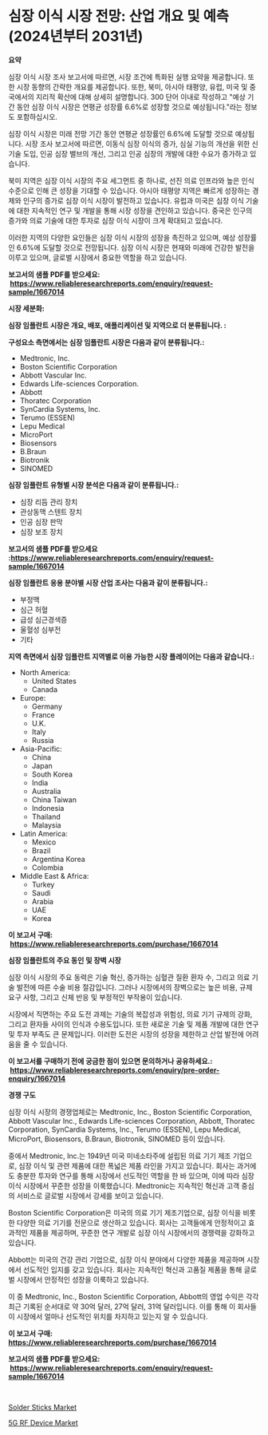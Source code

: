 <p><h1>심장 이식 시장 전망: 산업 개요 및 예측 (2024년부터 2031년)</h1></p><p><strong>요약</strong></p>
<p><p>심장 이식 시장 조사 보고서에 따르면, 시장 조건에 특화된 실행 요약을 제공합니다. 또한 시장 동향의 간략한 개요를 제공합니다. 또한, 북미, 아시아 태평양, 유럽, 미국 및 중국에서의 지리적 확산에 대해 상세히 설명합니다. 300 단어 이내로 작성하고 "예상 기간 동안 심장 이식 시장은 연평균 성장률 6.6%로 성장할 것으로 예상됩니다."라는 정보도 포함하십시오.</p><p>심장 이식 시장은 미래 전망 기간 동안 연평균 성장률인 6.6%에 도달할 것으로 예상됩니다. 시장 조사 보고서에 따르면, 이동식 심장 이식의 증가, 심실 기능의 개선을 위한 신기술 도입, 인공 심장 밸브의 개선, 그리고 인공 심장의 개발에 대한 수요가 증가하고 있습니다.</p><p>북미 지역은 심장 이식 시장의 주요 세그먼트 중 하나로, 선진 의료 인프라와 높은 인식 수준으로 인해 큰 성장을 기대할 수 있습니다. 아시아 태평양 지역은 빠르게 성장하는 경제와 인구의 증가로 심장 이식 시장이 발전하고 있습니다. 유럽과 미국은 심장 이식 기술에 대한 지속적인 연구 및 개발을 통해 시장 성장을 견인하고 있습니다. 중국은 인구의 증가와 의료 기술에 대한 투자로 심장 이식 시장이 크게 확대되고 있습니다.</p><p>이러한 지역의 다양한 요인들은 심장 이식 시장의 성장을 촉진하고 있으며, 예상 성장률인 6.6%에 도달할 것으로 전망됩니다. 심장 이식 시장은 현재와 미래에 건강한 발전을 이루고 있으며, 글로벌 시장에서 중요한 역할을 하고 있습니다.</p></p>
<p><strong>보고서의 샘플 PDF를 받으세요: &nbsp;<a href="https://www.reliableresearchreports.com/enquiry/request-sample/1667014">https://www.reliableresearchreports.com/enquiry/request-sample/1667014</a></strong></p>
<p><strong>시장 세분화:</strong></p>
<p><strong> 심장 임플란트 시장은 개요, 배포, 애플리케이션 및 지역으로 더 분류됩니다. :</strong></p>
<p><strong>구성요소 측면에서는 심장 임플란트 시장은 다음과 같이 분류됩니다.:</strong></p>
<p><ul><li>Medtronic, Inc.</li><li>Boston Scientific Corporation</li><li>Abbott Vascular Inc.</li><li>Edwards Life-sciences Corporation.</li><li>Abbott</li><li>Thoratec Corporation</li><li>SynCardia Systems, Inc.</li><li>Terumo (ESSEN)</li><li>Lepu Medical</li><li>MicroPort</li><li>Biosensors</li><li>B.Braun</li><li>Biotronik</li><li>SINOMED</li></ul></p>
<p><strong> 심장 임플란트 유형별 시장 분석은 다음과 같이 분류됩니다.:</strong></p>
<p><ul><li>심장 리듬 관리 장치</li><li>관상동맥 스텐트 장치</li><li>인공 심장 판막</li><li>심장 보조 장치</li></ul></p>
<p><strong>보고서의 샘플 PDF를 받으세요 :<a href="https://www.reliableresearchreports.com/enquiry/request-sample/1667014">https://www.reliableresearchreports.com/enquiry/request-sample/1667014</a></strong></p>
<p><strong> 심장 임플란트 응용 분야별 시장 산업 조사는 다음과 같이 분류됩니다.:</strong></p>
<p><ul><li>부정맥</li><li>심근 허혈</li><li>급성 심근경색증</li><li>울혈성 심부전</li><li>기타</li></ul></p>
<p><strong>지역 측면에서 심장 임플란트 지역별로 이용 가능한 시장 플레이어는 다음과 같습니다.:</strong></p>
<p><ul>
    <li>
        North America:
        <ul>
            <li>United States</li>
            <li>Canada</li>
        </ul>
    </li>
    <li>
        Europe:
        <ul>
            <li>Germany</li>
            <li>France</li>
            <li>U.K.</li>
            <li>Italy</li>
            <li>Russia</li>
        </ul>
    </li>
    <li>
        Asia-Pacific:
        <ul>
            <li>China</li>
            <li>Japan</li>
            <li>South Korea</li>
            <li>India</li>
            <li>Australia</li>
            <li>China Taiwan</li>
            <li>Indonesia</li>
            <li>Thailand</li>
            <li>Malaysia</li>
        </ul>
    </li>
    <li>
        Latin America:
        <ul>
            <li>Mexico</li>
            <li>Brazil</li>
            <li>Argentina Korea</li>
            <li>Colombia</li>
        </ul>
    </li>
    <li>
        Middle East & Africa:
        <ul>
            <li>Turkey</li>
            <li>Saudi</li>
            <li>Arabia</li>
            <li>UAE</li>
            <li>Korea</li>
        </ul>
    </li>
    </ul></p>
<p><strong>이 보고서 구매: &nbsp;<a href="https://www.reliableresearchreports.com/purchase/1667014">https://www.reliableresearchreports.com/purchase/1667014</a></strong></p>
<p><strong>심장 임플란트의 주요 동인 및 장벽 시장</strong></p>
<p><p>심장 이식 시장의 주요 동력은 기술 혁신, 증가하는 심혈관 질환 환자 수, 그리고 의료 기술 발전에 따른 수술 비용 절감입니다. 그러나 시장에서의 장벽으로는 높은 비용, 규제 요구 사항, 그리고 신체 반응 및 부정적인 부작용이 있습니다. </p><p>시장에서 직면하는 주요 도전 과제는 기술의 복잡성과 위험성, 의료 기기 규제의 강화, 그리고 환자들 사이의 인식과 수용도입니다. 또한 새로운 기술 및 제품 개발에 대한 연구 및 투자 부족도 큰 문제입니다. 이러한 도전은 시장의 성장을 제한하고 산업 발전에 어려움을 줄 수 있습니다.</p></p>
<p><strong>이 보고서를 구매하기 전에 궁금한 점이 있으면 문의하거나 공유하세요.: &nbsp;<a href="https://www.reliableresearchreports.com/enquiry/pre-order-enquiry/1667014">https://www.reliableresearchreports.com/enquiry/pre-order-enquiry/1667014</a></strong></p>
<p><strong>경쟁 구도</strong></p>
<p><p>심장 이식 시장의 경쟁업체로는 Medtronic, Inc., Boston Scientific Corporation, Abbott Vascular Inc., Edwards Life-sciences Corporation, Abbott, Thoratec Corporation, SynCardia Systems, Inc., Terumo (ESSEN), Lepu Medical, MicroPort, Biosensors, B.Braun, Biotronik, SINOMED 등이 있습니다.</p><p>중에서 Medtronic, Inc.는 1949년 미국 미네소타주에 설립된 의료 기기 제조 기업으로, 심장 이식 및 관련 제품에 대한 폭넓은 제품 라인을 가지고 있습니다. 회사는 과거에도 충분한 투자와 연구를 통해 시장에서 선도적인 역할을 한 바 있으며, 이에 따라 심장 이식 시장에서 꾸준한 성장을 이룩했습니다. Medtronic는 지속적인 혁신과 고객 중심의 서비스로 글로벌 시장에서 강세를 보이고 있습니다.</p><p>Boston Scientific Corporation은 미국의 의료 기기 제조기업으로, 심장 이식을 비롯한 다양한 의료 기기를 전문으로 생산하고 있습니다. 회사는 고객들에게 안정적이고 효과적인 제품을 제공하며, 꾸준한 연구 개발로 심장 이식 시장에서의 경쟁력을 강화하고 있습니다.</p><p>Abbott는 미국의 건강 관리 기업으로, 심장 이식 분야에서 다양한 제품을 제공하며 시장에서 선도적인 입지를 갖고 있습니다. 회사는 지속적인 혁신과 고품질 제품을 통해 글로벌 시장에서 안정적인 성장을 이룩하고 있습니다.</p><p>이 중 Medtronic, Inc., Boston Scientific Corporation, Abbott의 영업 수익은 각각 최근 기록된 순서대로 약 30억 달러, 27억 달러, 31억 달러입니다. 이를 통해 이 회사들이 시장에서 얼마나 선도적인 위치를 차지하고 있는지 알 수 있습니다.</p></p>
<p><strong>이 보고서 구매: &nbsp; <a href="https://www.reliableresearchreports.com/purchase/1667014">https://www.reliableresearchreports.com/purchase/1667014</a></strong></p>
<p><strong>보고서의 샘플 PDF를 받으세요: &nbsp;<a href="https://www.reliableresearchreports.com/enquiry/request-sample/1667014">https://www.reliableresearchreports.com/enquiry/request-sample/1667014</a></strong><strong></strong></p>
<p>&nbsp;</p>
<p><p><a href="https://cute-banjo-8ca.notion.site/Solder-Sticks-Market-Size-Focuses-on-Market-Dynamics-In-Depth-Analysis-and-Future-Projections-of-it-c351cfc19196465a8d1535a8081196ed">Solder Sticks Market</a></p><p><a href="https://github.com/lataunyatinikmelvin59ilbd0dv/Market-Research-Report-List-1/blob/main/5g-rf-device-market.md">5G RF Device Market</a></p></p>